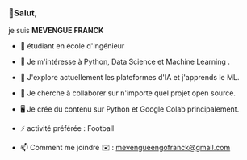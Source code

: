 ### 👋Salut,

je suis **MEVENGUE FRANCK**

- 🔭   étudiant en école d'Ingénieur

- 👀   Je m'intéresse à Python, Data Science et Machine Learning .

- 🌱   J'explore actuellement les plateformes d'IA et j'apprends le ML.

- 💞️   Je cherche à collaborer sur n'importe quel projet open source.

- 🖥   Je crée du contenu sur Python et Google Colab principalement. 

- ⚡   activité préférée : Football

- 📫   Comment me joindre ✉️ : mevengueengofranck@gmail.com


